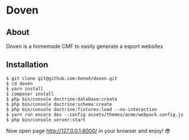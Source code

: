 # Doven

## About
Doven is a homemade CMF to easily generate a esport websites 

## Installation

```
$ git clone git@github.com:XenoX/doven.git
$ cd doven
$ yarn install
$ composer install
$ php bin/console doctrine:database:create
$ php bin/console doctrine:schema:create
$ php bin/console doctrine:fixtures:load --no-interaction
$ yarn run encore dev --config assets/themes/acme/webpack.config.js
$ php bin/console server:start

```
Now open page http://127.0.0.1:8000/ in your browser and enjoy! 😎